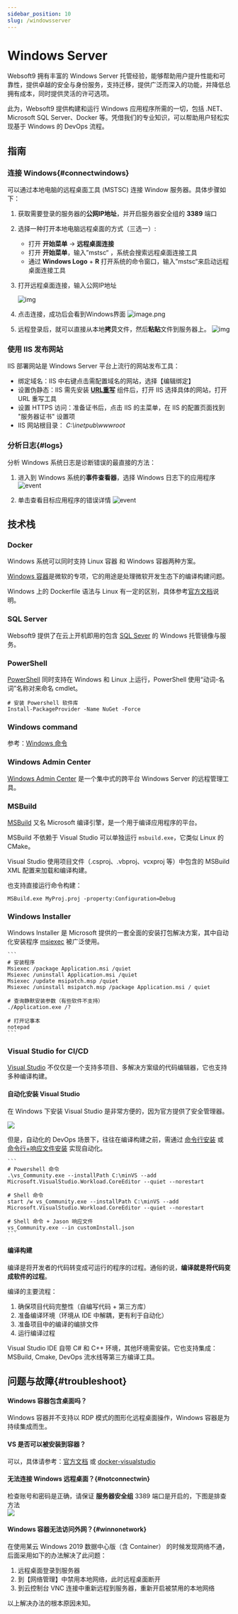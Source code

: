 ```yaml
---
sidebar_position: 10
slug: /windowsserver
---
```


# Windows Server

Websoft9 拥有丰富的 Windows Server 托管经验，能够帮助用户提升性能和可靠性，提供卓越的安全与身份服务，支持迁移，提供广泛而深入的功能，并降低总拥有成本，同时提供灵活的许可选项。   

此为，Websoft9 提供构建和运行 Windows 应用程序所需的一切，包括 .NET、Microsoft SQL Server、Docker 等。凭借我们的专业知识，可以帮助用户轻松实现基于 Windows 的 DevOps 流程。   

## 指南

### 连接 Windows{#connectwindows}

可以通过本地电脑的远程桌面工具 (MSTSC) 连接 Window 服务器。具体步骤如下：

1. 获取需要登录的服务器的**公网IP地址**，并开启服务器安全组的 **3389** 端口

2. 选择一种打开本地电脑远程桌面的方式（三选一）:

   - 打开 **开始菜单** -> **远程桌面连接**
   - 打开 **开始菜单**，输入”mstsc“ ，系统会搜索远程桌面连接工具
   - 通过 **Windows Logo** + **R** 打开系统的命令窗口，输入”mstsc“来启动远程桌面连接工具

3. 打开远程桌面连接，输入公网IP地址

   ![img](./assets/windows-remote.png)

4. 点击连接，成功后会看到Windows界面
   ![image.png](./assets/windows-2019desktop-websoft9.png)

5. 远程登录后，就可以直接从本地**拷贝**文件，然后**粘贴**文件到服务器上。
   ![img](./assets/windows-copyfilewin-websoft9.png)

### 使用 IIS 发布网站

IIS 部署网站是 Windows Server 平台上流行的网站发布工具：  

- 绑定域名：IIS 中右键点击需配置域名的网站，选择【编辑绑定】
- 设置伪静态：IIS 需先安装 **[URL重写](https://www.iis.net/downloads/microsoft/url-rewrite)** 组件后，打开 IIS 选择具体的网站，打开 URL 重写工具
- 设置 HTTPS 访问：准备证书后，点击 IIS 的主菜单，在 IIS 的配置页面找到 "服务器证书" 设置项
- IIS 网站根目录： *C:\inetpub\wwwroot*

### 分析日志{#logs}

分析 Windows 系统日志是诊断错误的最直接的方法：

1. 进入到 Windows 系统的**事件查看器**，选择 Windows 日志下的应用程序
   ![event](./assets/windows-eventerror1-websoft9.png)

2. 单击查看目标应用程序的错误详情
   ![event](./assets/windows-eventerror2-websoft9.png)

## 技术栈

### Docker

Windows 系统可以同时支持 Linux 容器 和 Windows 容器两种方案。  

[Windows 容器](https://docs.microsoft.com/zh-cn/virtualization/windowscontainers/)是微软的专项，它的用途是处理微软开发生态下的编译构建问题。  

Windows 上的 Dockerfile 语法与 Linux 有一定的区别，具体参考[官方文档](https://docs.microsoft.com/en-us/virtualization/windowscontainers/manage-docker/manage-windows-dockerfile)说明。


### SQL Server

Websoft9 提供了在云上开机即用的包含 [SQL Sever](./sqlserver) 的 Windows 托管镜像与服务。

### PowerShell

[PowerShell](https://docs.microsoft.com/zh-cn/powershell/scripting/overview) 同时支持在 Windows 和 Linux 上运行，PowerShell 使用“动词-名词”名称对来命名 cmdlet。    

```
# 安装 Powershell 软件库
Install-PackageProvider -Name NuGet -Force
```

### Windows command

参考：[Windows 命令](https://docs.microsoft.com/zh-cn/windows-server/administration/windows-commands/windows-commands)

### Windows Admin Center

[Windows Admin Center](https://www.microsoft.com/en-us/windows-server/windows-admin-center) 是一个集中式的跨平台 Windows Server 的远程管理工具。

### MSBuild

[MSBuild](https://docs.microsoft.com/zh-cn/visualstudio/msbuild/msbuild) 又名 Microsoft 编译引擎，是一个用于编译应用程序的平台。   

MSBuild 不依赖于 Visual Studio 可以单独运行 `msbuild.exe`，它类似 Linux 的 CMake。    

Visual Studio 使用项目文件（.csproj、.vbproj、vcxproj 等）中包含的 MSBuild XML 配置来加载和编译构建。   

也支持直接运行命令构建：     

```
MSBuild.exe MyProj.proj -property:Configuration=Debug
```

### Windows Installer

Windows Installer 是 Microsoft 提供的一套全面的安装打包解决方案，其中自动化安装程序 [msiexec](https://docs.microsoft.com/zh-cn/windows/win32/msi/command-line-options) 被广泛使用。 

    ```
    # 安装程序
    Msiexec /package Application.msi /quiet
    Msiexec /uninstall Application.msi /quiet
    Msiexec /update msipatch.msp /quiet
    Msiexec /uninstall msipatch.msp /package Application.msi / quiet
    
    # 查询静默安装参数（有些软件不支持）
    ./Application.exe /?
    
    # 打开记事本
    notepad
    ```

### Visual Studio for CI/CD

[Visual Studio](https://docs.microsoft.com/zh-cn/visualstudio/get-started/visual-studio-ide) 不仅仅是一个支持多项目、多解决方案级的代码编辑器，它也支持多种编译构建。  

#### 自动化安装 Visual Studio

在 Windows 下安装 Visual Studio 是非常方便的，因为官方提供了安全管理器。  

![](./assets/vs-installergui-websoft9.png)

但是，自动化的 DevOps 场景下，往往在编译构建之前，需通过 [命令行安装](https://docs.microsoft.com/zh-cn/visualstudio/install/use-command-line-parameters-to-install-visual-studio?view=vs-2019) 或 [命令行+响应文件安装](https://docs.microsoft.com/zh-cn/visualstudio/install/automated-installation-with-response-file?view=vs-2019) 实现自动化。


    ```
    # Powershell 命令
    .\vs_Community.exe --installPath C:\minVS --add Microsoft.VisualStudio.Workload.CoreEditor --quiet --norestart
    
    # Shell 命令
    start /w vs_Community.exe --installPath C:\minVS --add Microsoft.VisualStudio.Workload.CoreEditor --quiet --norestart
    
    # Shell 命令 + Jason 响应文件
    vs_Community.exe --in customInstall.json
    ```

#### 编译构建

编译是将开发者的代码转变成可运行的程序的过程。通俗的说，**编译就是将代码变成软件的过程**。    

编译的主要流程：

1. 确保项目代码完整性（自编写代码 + 第三方库）
2. 准备编译环境（环境从 IDE 中解耦，更有利于自动化）
3. 准备项目中的编译的编排文件
3. 运行编译过程

Visual Studio IDE 自带 C# 和 C++ 环境，其他环境需安装。它也支持集成：MSBuild, Cmake, DevOps 流水线等第三方编译工具。  

## 问题与故障{#troubleshoot}

#### Windows 容器包含桌面吗？

Windows 容器并不支持以 RDP 模式的图形化远程桌面操作，Windows 容器是为持续集成而生。  

#### VS 是否可以被安装到容器？

可以，具体请参考：[官方文档](https://docs.microsoft.com/zh-cn/visualstudio/install/build-tools-container?view=vs-2019) 或 [docker-visualstudio](https://github.com/Websoft9/docker-visualstudio)

#### 无法连接 Windows 远程桌面？{#notconnectwin}

检查账号和密码是正确，请保证 **服务器安全组** 3389 端口是开启的，下图是排查方法  
![](./assets/windows-remotefail-websoft9.png)

#### Windows 容器无法访问外网？{#winnonetwork}

在使用某云 Windows 2019 数据中心版（含 Container） 的时候发现网络不通，后面采用如下的办法解决了此问题：

1. 远程桌面登录到服务器
2. 到【网络管理】中禁用本地网络，此时远程桌面断开
3. 到云控制台 VNC 连接中重新远程到服务器，重新开启被禁用的本地网络

以上解决办法的根本原因未知。 
 